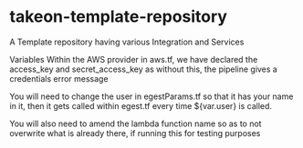 # takeon-template-repository
A Template repository having various Integration and Services

Variables
Within the AWS provider in aws.tf, we have declared the access_key and secret_access_key as without this, the pipeline gives a credentials error message

You will need to change the user in egestParams.tf so that it has your name in it, then it gets called within egest.tf every time ${var.user} is called.

You will also need to amend the lambda function name so as to not overwrite what is already there, if running this for testing purposes
